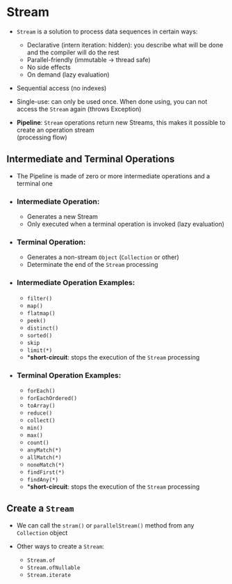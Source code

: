 # Stream

- `Stream` is a solution to process data sequences in certain ways:
    - Declarative (intern iteration: hidden): you describe what will be done and the compiler will do the rest
    - Parallel-friendly (immutable -> thread safe)
    - No side effects
    - On demand (lazy evaluation)


- Sequential access (no indexes)
- Single-use: can only be used once. When done using, you can not access the `Stream` again (throws Exception)
- **Pipeline**: `Stream` operations return new Streams, this makes it possible to create an operation stream\
  (processing flow)

## Intermediate and Terminal Operations
- The Pipeline is made of zero or more intermediate operations and a terminal one

- ### Intermediate Operation:
    - Generates a new Stream
    - Only executed when a terminal operation is invoked (lazy evaluation)

- ### Terminal Operation:
    - Generates a non-stream `Object` (`Collection` or other)
    - Determinate the end of the `Stream` processing

- ### Intermediate Operation Examples:
    - `filter()`
    - `map()`
    - `flatmap()`
    - `peek()`
    - `distinct()`
    - `sorted()`
    - `skip`
    - `limit(*)`
    - ***short-circuit**: stops the execution of the `Stream` processing

- ### Terminal Operation Examples:
    - `forEach()`
    - `forEachOrdered()`
    - `toArray()`
    - `reduce()`
    - `collect()`
    - `min()`
    - `max()`
    - `count()`
    - `anyMatch(*)`
    - `allMatch(*)`
    - `noneMatch(*)`
    - `findFirst(*)`
    - `findAny(*)`
    - ***short-circuit**: stops the execution of the `Stream` processing

## Create a `Stream`
- We can call the `stram()` or `parallelStream()` method from any `Collection` object


- Other ways to create a `Stream`:
    - `Stream.of`
    - `Stream.ofNullable`
    - `Stream.iterate`